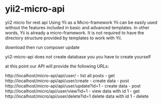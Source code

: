 # yii2-micro-api
yii2 micro for rest api
Using Yii as a Micro-framework
Yii can be easily used without the features included in basic and advanced templates. 
In other words, Yii is already a micro-framework. It is not required to have the directory structure provided by templates to work with Yii.

download then run composer update

yii2-micro-api does not create database you you have to create yourself

at this point our API will provide the following URLs:

http://localhost/micro-api/api/user/ - list all posts - get
http://localhost/micro-api/api/user/create - create data - post
http://localhost/micro-api/api/user/update?id=1 - create data - post
http://localhost/micro/api/user/view?id=1 - view data with id 1 - get
http://localhost/micro/api/user/delete?id=1 delete data with id 1 - delete
